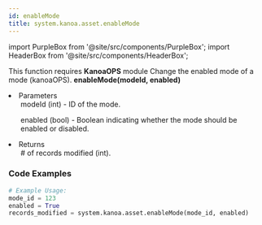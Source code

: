 ```yaml
---
id: enableMode
title: system.kanoa.asset.enableMode
---
```


import PurpleBox from '@site/src/components/PurpleBox';
import HeaderBox from '@site/src/components/HeaderBox';

<PurpleBox>This function requires <b>KanoaOPS</b> module</PurpleBox>
<HeaderBox header="Description">Change the enabled mode of a mode (kanoaOPS).</HeaderBox>
<HeaderBox header="Syntax">
    <b>enableMode(modeId, enabled)</b>
    <li> Parameters <br />
        <ul>modeId (int) - ID of the mode.</ul>
        <ul>enabled (bool) - Boolean indicating whether the mode should be enabled or disabled.</ul>
    </li>
    <li> Returns <br />
        <ul># of records modified (int).</ul>
    </li>
</HeaderBox>

### Code Examples

```python
# Example Usage:
mode_id = 123
enabled = True
records_modified = system.kanoa.asset.enableMode(mode_id, enabled)

